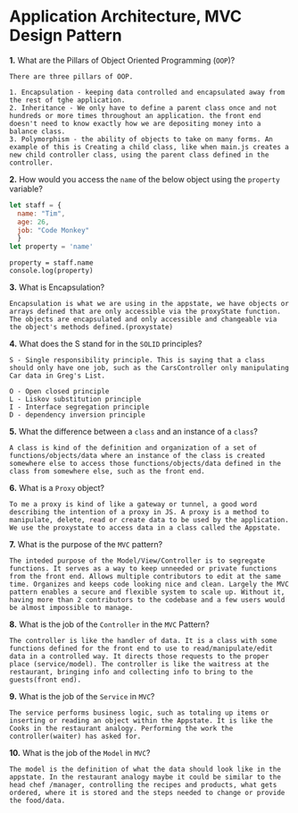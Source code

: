 # Application Architecture, MVC Design Pattern

**1.** What are the Pillars of Object Oriented Programming (`OOP`)?
<!-- enter you answer in the space below -->
```
There are three pillars of OOP.

1. Encapsulation - keeping data controlled and encapsulated away from the rest of tghe application.
2. Inheritance - We only have to define a parent class once and not hundreds or more times throughout an application. the front end doesn't need to know exactly how we are depositing money into a balance class.
3. Polymorphism - the ability of objects to take on many forms. An example of this is Creating a child class, like when main.js creates a new child controller class, using the parent class defined in the controller.
```
**2.** How would you access the `name` of the below object using the `property` variable?
```js
let staff = {
  name: "Tim",
  age: 26,
  job: "Code Monkey"
  }
let property = 'name'
```

<!-- enter you answer in the space below -->
```
property = staff.name
console.log(property)
```
**3.** What is Encapsulation?
<!-- enter you answer in the space below -->
```
Encapsulation is what we are using in the appstate, we have objects or arrays defined that are only accessible via the proxyState function. The objects are encapsulated and only accessible and changeable via the object's methods defined.(proxystate)
```
**4.** What does the S stand for in the `SOLID` principles?
<!-- enter you answer in the space below -->
```
S - Single responsibility principle. This is saying that a class should only have one job, such as the CarsController only manipulating Car data in Greg's List.

O - Open closed principle
L - Liskov substitution principle
I - Interface segregation principle
D - dependency inversion principle

```
**5.** What the difference between a `class` and an instance of a `class`?
<!-- enter you answer in the space below -->
```
A class is kind of the definition and organization of a set of functions/objects/data where an instance of the class is created somewhere else to access those functions/objects/data defined in the class from somewhere else, such as the front end.
```
**6.** What is a `Proxy` object?
<!-- enter you answer in the space below -->
```
To me a proxy is kind of like a gateway or tunnel, a good word describing the intention of a proxy in JS. A proxy is a method to manipulate, delete, read or create data to be used by the application. We use the proxystate to access data in a class called the Appstate.
```

**7.** What is the purpose of the `MVC` pattern?
<!-- enter you answer in the space below -->
```
The inteded purpose of the Model/View/Controller is to segregate functions. It serves as a way to keep unneeded or private functions from the front end. Allows multiple contributors to edit at the same time. Organizes and keeps code looking nice and clean. Largely the MVC pattern enables a secure and flexible system to scale up. Without it, having more than 2 contributors to the codebase and a few users would be almost impossible to manage.

```
**8.** What is the job of the `Controller` in the `MVC` Pattern?
<!-- enter you answer in the space below -->
```
The controller is like the handler of data. It is a class with some functions defined for the front end to use to read/manipulate/edit data in a controlled way. It directs those requests to the proper place (service/model). The controller is like the waitress at the restaurant, bringing info and collecting info to bring to the guests(front end).

```

**9.** What is the job of the `Service` in `MVC`?
<!-- enter you answer in the space below -->
```
The service performs business logic, such as totaling up items or inserting or reading an object within the Appstate. It is like the Cooks in the restaurant analogy. Performing the work the controller(waiter) has asked for.
```
**10.** What is the job of the `Model` in `MVC`?
<!-- enter you answer in the space below -->
```
The model is the definition of what the data should look like in the appstate. In the restaurant analogy maybe it could be similar to the head chef /manager, controlling the recipes and products, what gets ordered, where it is stored and the steps needed to change or provide the food/data.

```

